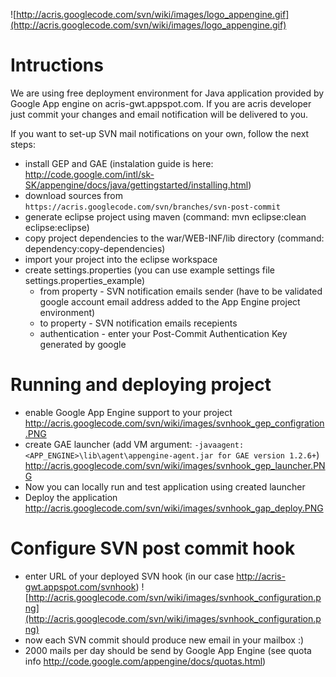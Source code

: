 ![http://acris.googlecode.com/svn/wiki/images/logo_appengine.gif](http://acris.googlecode.com/svn/wiki/images/logo_appengine.gif)

# Intructions #

We are using free deployment environment for Java application provided by Google App engine on acris-gwt.appspot.com. If you are acris developer just commit your changes and email notification will be delivered to you.

If you want to set-up SVN mail notifications on your own, follow the next steps:
  * install GEP and GAE (instalation guide is here: http://code.google.com/intl/sk-SK/appengine/docs/java/gettingstarted/installing.html)
  * download sources from
`https://acris.googlecode.com/svn/branches/svn-post-commit`
  * generate eclipse project using maven (command: mvn eclipse:clean eclipse:eclipse)
  * copy project dependencies to the war/WEB-INF/lib directory (command: dependency:copy-dependencies)
  * import your project into the eclipse workspace
  * create settings.properties (you can use example settings file settings.properties\_example)
    * from property - SVN notification emails sender (have to be validated google account email address added to the App Engine project environment)
    * to property - SVN notification emails recepients
    * authentication - enter your Post-Commit Authentication Key generated by google

# Running and deploying project #

  * enable Google App Engine support to your project
http://acris.googlecode.com/svn/wiki/images/svnhook_gep_configration.PNG
  * create GAE launcher (add VM argument: `-javaagent:<APP_ENGINE>\lib\agent\appengine-agent.jar for GAE version 1.2.6+`)
http://acris.googlecode.com/svn/wiki/images/svnhook_gep_launcher.PNG
  * Now you can locally run and test application using created launcher
  * Deploy the application
http://acris.googlecode.com/svn/wiki/images/svnhook_gap_deploy.PNG

# Configure SVN post commit hook #
  * enter URL of your deployed SVN hook (in our case http://acris-gwt.appspot.com/svnhook)
![http://acris.googlecode.com/svn/wiki/images/svnhook_configuration.png](http://acris.googlecode.com/svn/wiki/images/svnhook_configuration.png)
  * now each SVN commit should produce new email in your mailbox :)
  * 2000 mails per day should be send by Google App Engine (see quota info http://code.google.com/appengine/docs/quotas.html)